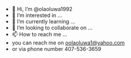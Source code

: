 - 👋 Hi, I’m @olaoluwa1992
- 👀 I’m interested in ...
- 🌱 I’m currently learning ...
- 💞️ I’m looking to collaborate on ...
- 📫 How to reach me ...
- you can reach me on oolaoluwa1@yahoo.com
- or via phone number 407-536-3659

<!---
olaoluwa1992/olaoluwa1992 is a ✨ special ✨ repository because its `README.md` (this file) appears on your GitHub profile.
You can click the Preview link to take a look at your changes.
--->
